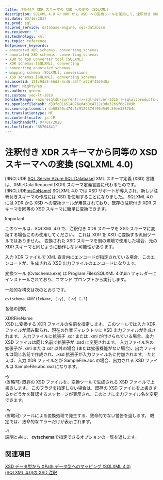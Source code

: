 ```yaml
---
title: 注釈付き XDR スキーマの XSD への変換 (SQLXML)
description: SQLXML 4.0 の XDR から XSD への変換ツールを使用して、注釈付き XDR スキーマを同等の XSD スキーマに変換する方法について説明します。
ms.date: 03/16/2017
ms.prod: sql
ms.prod_service: database-engine, sql-database
ms.reviewer: ''
ms.technology: xml
ms.topic: reference
helpviewer_keywords:
- annotated XDR schemas, converting schemas
- annotated XSD schemas, converting schemas
- XDR to XSD Converter tool [SQLXML]
- XDR schemas [SQLXML], converting
- converting annotated schemas
- mapping schema [SQLXML], conversions
- XSD schemas [SQLXML], converting schemas
ms.assetid: 151c94a8-66d3-4c46-a5ff-a22df456940a
author: MightyPen
ms.author: genemi
ms.custom: seo-lt-2019
monikerRange: =azuresqldb-current||>=sql-server-2016||=sqlallproducts-allversions||>=sql-server-linux-2017||=azuresqldb-mi-current
ms.openlocfilehash: d39fc016514076ed4b0c4722e3da32b6f6d7e09b
ms.sourcegitcommit: da88320c474c1c9124574f90d549c50ee3387b4c
ms.translationtype: MT
ms.contentlocale: ja-JP
ms.lasthandoff: 07/01/2020
ms.locfileid: "85764841"
---
```

# <a name="converting-annotated-xdr-schemas-to-equivalent-xsd-schemas-sqlxml-40"></a>注釈付き XDR スキーマから同等の XSD スキーマへの変換 (SQLXML 4.0)
[!INCLUDE [SQL Server Azure SQL Database](../../../includes/applies-to-version/sql-asdb.md)]
  XML スキーマ定義 (XSD) 言語は、XML-Data Reduced (XDR) スキーマ定義言語に代わるものです。 [!INCLUDE[msCoName](../../../includes/msconame-md.md)] SQLXML 4.0 では XSD サポートが導入され、新しい注釈付きスキーマの作成には XSD を使用することになりました。 SQLXML 4.0 には XDR から XSD への変換ツールが用意されており、既存の注釈付き XDR スキーマを同等の XSD スキーマに簡単に変換できます。  
  
> [!IMPORTANT]  
>  このツールは、SQLXML 4.0 で、注釈付き XDR スキーマを XSD スキーマに変換する場合にのみ使用してください。 これは XDR を XSD に変換する汎用ツールではありません。 変換された XSD スキーマを別の環境で使用した場合、元の XDR スキーマと同じように動作しない可能性があります。  
  
 入力 XDR ファイルで XML 宣言内にエンコードが指定されている場合、このエンコードが、生成される XSD 出力ファイルのエンコードになります。  
  
 変換ツール (Cvtschema.exe) は Program Files\SQLXML 4.0\bin フォルダーにインストールされており、コマンド プロンプトから実行します。  
  
 一般的な構文は次のとおりです。  
  
```  
cvtschema XDRFileName, [-y], [-w] [-?]  
```  
  
 各値の説明:  
  
 XDRFileName  
 XSD に変換する XDR ファイルの名前を指定します。 このツールでは入力 XDR ファイルが読み取られ、現在の作業ディレクトリに XSD 出力ファイルが作成されます。 入力ファイルに拡張子 .xdr または .xml が付けられている場合、出力 XSD ファイルは同じ名前で拡張子が .xsd に変更されます。 入力ファイル名の拡張子が .xml または xdr 以外の場合 (または拡張機能がない場合)、出力ファイルは同じ名前で作成され、.xsd 拡張子が入力ファイル名に付加されます。 たとえば、入力 XDR ファイル名が SampleFile.abc の場合、出力される XSD ファイルは SampleFile.abc.xsd になります。  
  
 -y  
 (省略可) 既存の XSD ファイルを、変換ツールで生成される XSD ファイルで上書きします。 このフラグを指定しない場合は、既存の XSD ファイルを上書きするかどうかを確認するメッセージが表示され、このときに出力ファイル名を変更できます。  
  
 -w  
 (省略可) ツールによる変換処理で発生する、致命的でない警告を返します。 既定では、致命的なエラーだけが表示されます。  
  
 -?  
 説明と共に、 **cvtschema**で指定できるオプションの一覧を返します。  
  
## <a name="see-also"></a>関連項目  
 [XSD データ型から XPath データ型へのマッピング &#40;SQLXML 4.0&#41;](../../../relational-databases/sqlxml-annotated-xsd-schemas-using/mapping-xsd-data-types-to-xpath-data-types-sqlxml-4-0.md)   
 [&#40;SQLXML 4.0&#41;の XSD 注釈](../../../relational-databases/sqlxml-annotated-xsd-schemas-using/xsd-annotations-sqlxml-4-0.md)  
  
  
